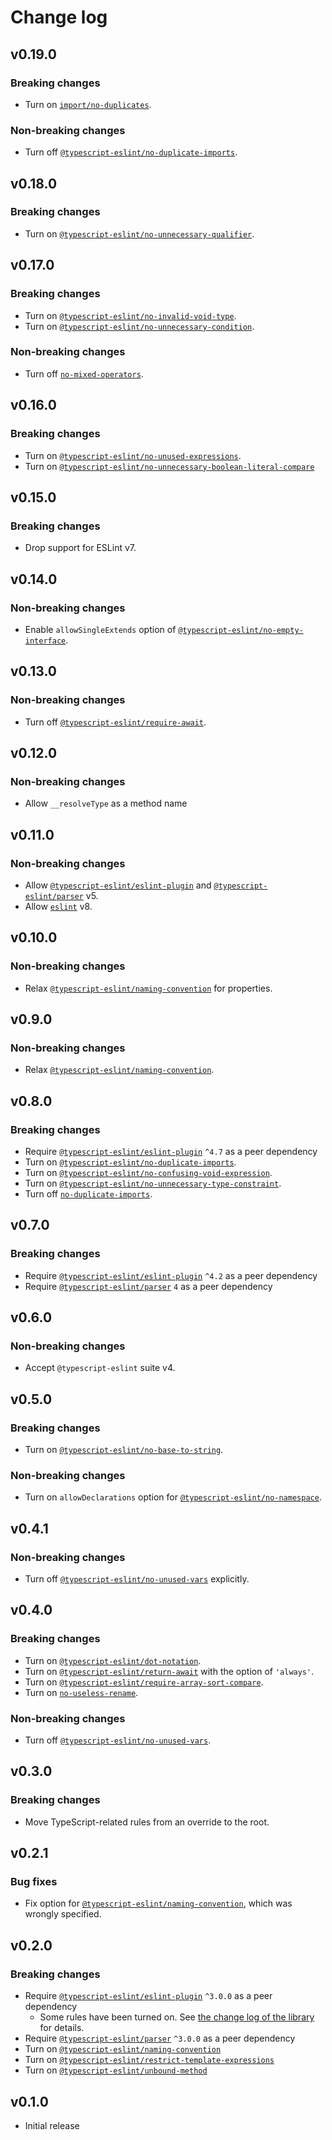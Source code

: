 # Change log

## v0.19.0

### Breaking changes

- Turn on [`import/no-duplicates`](https://github.com/import-js/eslint-plugin-import/blob/HEAD/docs/rules/no-duplicates.md).

### Non-breaking changes

- Turn off [`@typescript-eslint/no-duplicate-imports`](https://typescript-eslint.io/rules/no-duplicate-imports/).

## v0.18.0

### Breaking changes

- Turn on [`@typescript-eslint/no-unnecessary-qualifier`](https://typescript-eslint.io/rules/no-unnecessary-qualifier).

## v0.17.0

### Breaking changes

- Turn on [`@typescript-eslint/no-invalid-void-type`](https://typescript-eslint.io/rules/no-invalid-void-type).
- Turn on [`@typescript-eslint/no-unnecessary-condition`](https://typescript-eslint.io/rules/no-unnecessary-condition).

### Non-breaking changes

- Turn off [`no-mixed-operators`](https://eslint.org/docs/rules/no-mixed-operators).

## v0.16.0

### Breaking changes

- Turn on [`@typescript-eslint/no-unused-expressions`](https://typescript-eslint.io/rules/no-unused-expressions/).
- Turn on [`@typescript-eslint/no-unnecessary-boolean-literal-compare`](https://typescript-eslint.io/rules/no-unnecessary-boolean-literal-compare)

## v0.15.0

### Breaking changes

- Drop support for ESLint v7.

## v0.14.0

### Non-breaking changes

- Enable `allowSingleExtends` option of [`@typescript-eslint/no-empty-interface`](https://typescript-eslint.io/rules/no-empty-interface/).

## v0.13.0

### Non-breaking changes

- Turn off [`@typescript-eslint/require-await`](https://github.com/typescript-eslint/typescript-eslint/blob/main/packages/eslint-plugin/docs/rules/require-await.md).

## v0.12.0

### Non-breaking changes

- Allow `__resolveType` as a method name

## v0.11.0

### Non-breaking changes

- Allow [`@typescript-eslint/eslint-plugin`](https://www.npmjs.com/package/@typescript-eslint/eslint-plugin) and [`@typescript-eslint/parser`](https://www.npmjs.com/package/@typescript-eslint/parser) v5.
- Allow [`eslint`](https://www.npmjs.com/package/eslint) v8.

## v0.10.0

### Non-breaking changes

- Relax [`@typescript-eslint/naming-convention`](https://github.com/typescript-eslint/typescript-eslint/blob/master/packages/eslint-plugin/docs/rules/naming-convention.md) for properties.

## v0.9.0

### Non-breaking changes

- Relax [`@typescript-eslint/naming-convention`](https://github.com/typescript-eslint/typescript-eslint/blob/master/packages/eslint-plugin/docs/rules/naming-convention.md).

## v0.8.0

### Breaking changes

- Require [`@typescript-eslint/eslint-plugin`](https://www.npmjs.com/package/@typescript-eslint/eslint-plugin) `^4.7` as a peer dependency
- Turn on [`@typescript-eslint/no-duplicate-imports`](https://github.com/typescript-eslint/typescript-eslint/blob/master/packages/eslint-plugin/docs/rules/no-duplicate-imports.md).
- Turn on [`@typescript-eslint/no-confusing-void-expression`](https://github.com/typescript-eslint/typescript-eslint/blob/master/packages/eslint-plugin/docs/rules/no-confusing-void-expression.md).
- Turn on [`@typescript-eslint/no-unnecessary-type-constraint`](https://github.com/typescript-eslint/typescript-eslint/blob/master/packages/eslint-plugin/docs/rules/no-unnecessary-type-constraint.md).
- Turn off [`no-duplicate-imports`](https://eslint.org/docs/rules/no-duplicate-imports).

## v0.7.0

### Breaking changes

- Require [`@typescript-eslint/eslint-plugin`](https://www.npmjs.com/package/@typescript-eslint/eslint-plugin) `^4.2` as a peer dependency
- Require [`@typescript-eslint/parser`](https://www.npmjs.com/package/@typescript-eslint/parser) `4` as a peer dependency

## v0.6.0

### Non-breaking changes

- Accept `@typescript-eslint` suite v4.

## v0.5.0

### Breaking changes

- Turn on [`@typescript-eslint/no-base-to-string`](https://github.com/typescript-eslint/typescript-eslint/blob/master/packages/eslint-plugin/docs/rules/no-base-to-string.md).

### Non-breaking changes

- Turn on `allowDeclarations` option for [`@typescript-eslint/no-namespace`](https://github.com/typescript-eslint/typescript-eslint/blob/master/packages/eslint-plugin/docs/rules/no-namespace.md).

## v0.4.1

### Non-breaking changes

- Turn off [`@typescript-eslint/no-unused-vars`](https://github.com/typescript-eslint/typescript-eslint/blob/master/packages/eslint-plugin/docs/rules/no-unused-vars.md) explicitly.

## v0.4.0

### Breaking changes

- Turn on [`@typescript-eslint/dot-notation`](https://github.com/typescript-eslint/typescript-eslint/blob/master/packages/eslint-plugin/docs/rules/dot-notation.md).
- Turn on [`@typescript-eslint/return-await`](https://github.com/typescript-eslint/typescript-eslint/blob/master/packages/eslint-plugin/docs/rules/return-await.md) with the option of `'always'`.
- Turn on [`@typescript-eslint/require-array-sort-compare`](https://github.com/typescript-eslint/typescript-eslint/blob/master/packages/eslint-plugin/docs/rules/require-array-sort-compare.md).
- Turn on [`no-useless-rename`](https://eslint.org/docs/rules/no-useless-rename).

### Non-breaking changes

- Turn off [`@typescript-eslint/no-unused-vars`](https://github.com/typescript-eslint/typescript-eslint/blob/master/packages/eslint-plugin/docs/rules/no-unused-vars.md).

## v0.3.0

### Breaking changes

- Move TypeScript-related rules from an override to the root.

## v0.2.1

### Bug fixes

- Fix option for [`@typescript-eslint/naming-convention`](https://github.com/typescript-eslint/typescript-eslint/blob/master/packages/eslint-plugin/docs/rules/naming-convention.md), which was wrongly specified.

## v0.2.0

### Breaking changes

- Require [`@typescript-eslint/eslint-plugin`](https://www.npmjs.com/package/@typescript-eslint/eslint-plugin) `^3.0.0` as a peer dependency
  - Some rules have been turned on. See [the change log of the library](https://github.com/typescript-eslint/typescript-eslint/releases/tag/v3.0.0) for details.
- Require [`@typescript-eslint/parser`](https://www.npmjs.com/package/@typescript-eslint/parser) `^3.0.0` as a peer dependency
- Turn on [`@typescript-eslint/naming-convention`](https://github.com/typescript-eslint/typescript-eslint/blob/master/packages/eslint-plugin/docs/rules/naming-convention.md)
- Turn on [`@typescript-eslint/restrict-template-expressions`](https://github.com/typescript-eslint/typescript-eslint/blob/master/packages/eslint-plugin/docs/rules/restrict-template-expressions.md)
- Turn on [`@typescript-eslint/unbound-method`](https://github.com/typescript-eslint/typescript-eslint/blob/master/packages/eslint-plugin/docs/rules/unbound-method.md)

## v0.1.0

- Initial release
